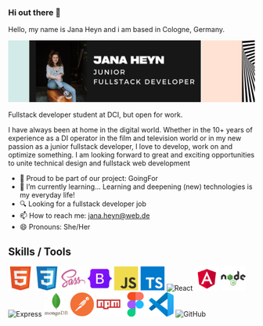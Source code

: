 ### Hi out there 👋 

Hello, my name is Jana Heyn and i am based in Cologne, Germany.

![](Readme_Banner.png)

Fullstack developer student at DCI, but open for work.

I have always been at home in the digital world. Whether in the 10+ years of experience as a DI operator in the film and television world or in my new passion as a junior fullstack developer, I love to develop, work on and optimize something. I am looking forward to great and exciting opportunities to unite technical design and fullstack web development

- 🔭 Proud to be part of our project: GoingFor
- 🌱 I’m currently learning... Learning and deepening (new) technologies is my everyday life!
- 🔍️ Looking for a fullstack developer job
- 📫 How to reach me: jana.heyn@web.de
- 😄 Pronouns: She/Her

## Skills / Tools
<p>
<img width="50" src="https://github.com/devicons/devicon/blob/master/icons/html5/html5-original.svg" alt="HTML5" title="HTML5"/>
<img width="50" src="https://github.com/devicons/devicon/blob/master/icons/css3/css3-original.svg" alt="CSS3" title="CSS3"/>
<img width="50" src="https://github.com/devicons/devicon/blob/master/icons/sass/sass-original.svg" alt="Sass" title="Sass"/>
<img width="50" src="https://github.com/devicons/devicon/blob/master/icons/bootstrap/bootstrap-original.svg" alt="Bootstrap" title="Bootstrap"/> 
<img width="50" src="https://github.com/devicons/devicon/blob/master/icons/javascript/javascript-original.svg" alt="JavaScript" title="JavaScript"/>
<img width="50" src="https://github.com/devicons/devicon/blob/master/icons/typescript/typescript-original.svg" alt="TypeScript"  title="TypeScript"/>
<img width="50" src="https://user-images.githubusercontent.com/25181517/183897015-94a058a6-b86e-4e42-a37f-bf92061753e5.png" alt="React" title="React"/>
<img width="50" src="https://github.com/devicons/devicon/blob/master/icons/angular/angular-original.svg" alt="Angular" title="Angular"/>
<img width="50" src="https://github.com/devicons/devicon/blob/master/icons/nodejs/nodejs-original-wordmark.svg" alt="Node.js" title="Node.js"/>  
<img width="50" src="https://user-images.githubusercontent.com/25181517/183859966-a3462d8d-1bc7-4880-b353-e2cbed900ed6.png" alt="Express" title="Express"/> 
<img width="50" src="https://github.com/devicons/devicon/blob/master/icons/mongodb/mongodb-original-wordmark.svg" alt="mongoDB" title="mongoDB"/>
<img width="50" src="https://github.com/devicons/devicon/blob/master/icons/postman/postman-original.svg" alt="Postman" title="Postman"/>
<img width="50" src="https://github.com/devicons/devicon/blob/master/icons/npm/npm-original-wordmark.svg" alt="npm" title="npm"/>
<img width="50" src="https://github.com/devicons/devicon/blob/master/icons/figma/figma-original.svg" alt="Figma" title="Figma"/>
<img width="50" src="https://github.com/devicons/devicon/blob/master/icons/vscode/vscode-original.svg" alt="Visual Studio Code" title="Visual Studio Code"/> 
<img width="50" src="https://user-images.githubusercontent.com/25181517/192108374-8da61ba1-99ec-41d7-80b8-fb2f7c0a4948.png" alt="GitHub" title="GitHub"/>  
</p>





<!--
**JanaHeyn/JanaHeyn** is a ✨ _special_ ✨ repository because its `README.md` (this file) appears on your GitHub profile.

Here are some ideas to get you started:

- 🔭 I’m currently working on ...
- 🌱 I’m currently learning ...
- 👯 I’m looking to collaborate on ...
- 🤔 I’m looking for help with ...
- 💬 Ask me about ...
- 📫 How to reach me: ...
- 😄 Pronouns: ...
- ⚡ Fun fact: ...
-->
